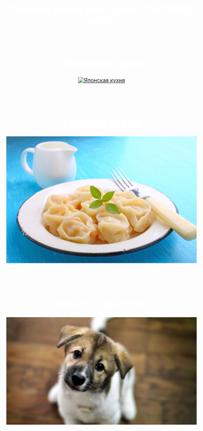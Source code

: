
<HTML>

<HEAD>

<meta charset="utf-8">

  <style>
   body {
    background-image: url(qwe.jpg); /* Путь к фоновому изображению */
    background-attachment: fixed; /* Фиксируем фон веб-страницы */
   }
  </style>
  
</HEAD>

<BODY>
 <div style="height:2000px">
 <title>БИЗНЕС МЕН</title>

<script type="text/javascript">
 
</script>

<h1 align="center"> Онлайн меню ресторана "БИЗНЕС МЕН"</h1>

<br>



<h1 align="center"> Японская кухня</h1>

<a href="susi.html"><p align="center"><img src="susi.jpg" alt="Японская кухня"></p></a>

<br><br>



<h1 align="center"> Русская кухня</h1>

<a href="pelmetosi.html"><p align="center"><img src="pelmetosi.jpg" alt="Русская кухня"></p></a>

<br><br>



<h1 align="center">Корейская кухня</h1>

<a href="sobaka.html"><p align="center"><img src="sobaka.jpg" alt="Корейская кухня"></p></a>



<br><br>


<body text="WHITE">

  </div>
</BODY>	
